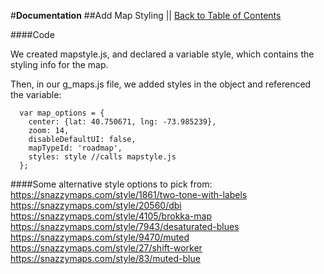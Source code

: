 #**Documentation**
##Add Map Styling || [Back to Table of Contents](_table_of_contents.md)

####Code

We created mapstyle.js, and declared a variable style, which contains the styling info for the map.

Then, in our g_maps.js file, we added styles in the object and referenced the variable:

```function initMap(){
  var map_options = {
    center: {lat: 40.750671, lng: -73.985239},
    zoom: 14,
    disableDefaultUI: false,
    mapTypeId: 'roadmap',
    styles: style //calls mapstyle.js
  };
```



####Some alternative style options to pick from:
https://snazzymaps.com/style/1861/two-tone-with-labels
https://snazzymaps.com/style/20560/dbi
https://snazzymaps.com/style/4105/brokka-map
https://snazzymaps.com/style/7943/desaturated-blues
https://snazzymaps.com/style/9470/muted
https://snazzymaps.com/style/27/shift-worker
https://snazzymaps.com/style/83/muted-blue
